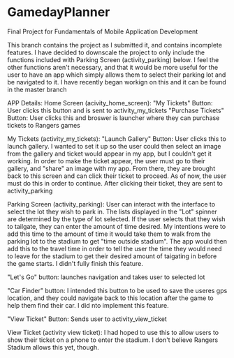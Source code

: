 GamedayPlanner
==============

Final Project for Fundamentals of Mobile Application Development 

This branch contains the project as I submitted it, and contains incomplete features. I have decided to downscale the project to only include the functions included with Parking Screen (activity_parking) below. I feel the other functions aren't necessary, and that it would be more useful for the user to have an app which simply allows them to select their parking lot and be navigated to it. I have recently began workign on this and it can be found in the master branch

APP Details:
Home Screen (acivity_home_screen):
  "My Tickets" Button: User clicks this button and is sent to activity_my_tickets
  "Purchase Tickets" Button: User clicks this and broswer is launcher where they can purchase tickets to Rangers games
  
My Tickets (activity_my_tickets):
  "Launch Gallery" Button: User clicks this to launch gallery. I wanted to set it up so the user could then select an image from the gallery and ticket would appear in my app, but I couldn't get it working. In order to make the ticket appear, the user must go to their gallery, and "share" an image with my app. From there, they are brought back to this screen and can click their ticket to proceed. As of now, the user must do this in order to continue. After clicking their ticket, they are sent to activity_parking
  
Parking Screen (activity_parking):
  User can interact with the interface to select the lot they wish to park in. The lists displayed in the "Lot" spinner are determined by the type of lot selected. If the user selects that they wish to tailgate, they can enter the amount of time desired. My intentions were to add this time to the amount of time it would take them to walk from the parking lot to the stadium to get "time outside stadium". The app would then add this to the travel time in order to tell the user the time they would need to leave for the stadium to get their desired amount of taigating in before the game starts. I didn't fully finish this feature.
  
  "Let's Go" button: launches navigation and takes user to selected lot
  
  "Car Finder" button: I intended this button to be used to save the useres gps location, and they could navigate back to this location after the game to help them find their car. I did nto implement this feature. 
  
  "View Ticket" Button: Sends user to activity_view_ticket 
  
View Ticket (activity view ticket): I had hoped to use this to allow users to show their ticket on a phone to enter the stadium. I don't believe Rangers Stadium allows this yet, though. 
  

